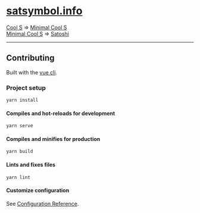 # [satsymbol.info](https://satsymbol.info)

[Cool S](https://en.wikipedia.org/wiki/Cool_S) => [Minimal Cool S](https://www.reddit.com/r/Bitcoin/comments/k0e98n/my_proposal_for_the_satish_symbol_still_looks/)<br>
[Minimal Cool S](https://www.reddit.com/r/Bitcoin/comments/k0e98n/my_proposal_for_the_satish_symbol_still_looks/) => [Satoshi](https://satsymbol.info)


---

## Contributing

Built with the [vue cli](https://cli.vuejs.org).

### Project setup
```
yarn install
```

#### Compiles and hot-reloads for development
```
yarn serve
```

#### Compiles and minifies for production
```
yarn build
```

#### Lints and fixes files
```
yarn lint
```

#### Customize configuration
See [Configuration Reference](https://cli.vuejs.org/config/).
